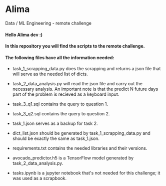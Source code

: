 # Alima
 Data / ML Engineering - remote challenge

#### Hello Alima dev :)

#### In this repository you will find the scripts to the remote challenge.

#### The following files have all the information needed:
- task_1_scrapping_data.py does the scrapping and returns a json file that will serve as the needed list of dicts.
- task_2_data_analysis.py will read the json file and carry out the necessary analysis. An important note is that the predict N future days part of the problem is recieved as a keyboard input.
- task_3_q1.sql contains the query to question 1.
- task_3_q2.sql contains the query to question 2.

- task_1.json serves as a backup for task 2.
- dict_list.json should be generated by task_1_scrapping_data.py and should be exactly the same as task_1.json.
- requirements.txt contains the needed libraries and their versions.
- avocado_predictor.h5 is a TensorFlow model generated by task_2_data_analysis.py.
- tasks.ipynb is a jupyter notebook that's not needed for this challenge; it was used as a scrapbook.
